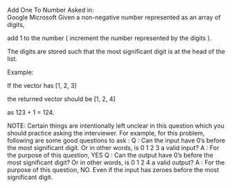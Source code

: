 Add One To Number
Asked in:  
Google
Microsoft
Given a non-negative number represented as an array of digits,

add 1 to the number ( increment the number represented by the digits ).

The digits are stored such that the most significant digit is at the head of the list.

Example:

If the vector has [1, 2, 3]

the returned vector should be [1, 2, 4]

as 123 + 1 = 124.

 NOTE: Certain things are intentionally left unclear in this question which you should practice asking the interviewer.
For example, for this problem, following are some good questions to ask :
Q : Can the input have 0’s before the most significant digit. Or in other words, is 0 1 2 3 a valid input?
A : For the purpose of this question, YES
Q : Can the output have 0’s before the most significant digit? Or in other words, is 0 1 2 4 a valid output?
A : For the purpose of this question, NO. Even if the input has zeroes before the most significant digit.
